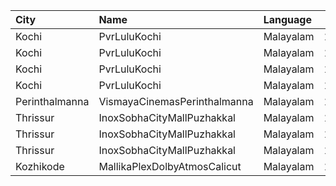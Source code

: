 | City           | Name                         | Language  |  Time | Type          | Price | Capacity | Booked |
| :------------- | :--------------------------- | :-------- | ----: | :------------ | ----: | -------: | -----: |
| Kochi          | PvrLuluKochi                 | Malayalam | 13:55 | Classic       |  110₹ |       39 |     20 |
| Kochi          | PvrLuluKochi                 | Malayalam | 13:55 | ClassicPlus   |  140₹ |       91 |     60 |
| Kochi          | PvrLuluKochi                 | Malayalam | 13:55 | Prime         |  160₹ |       68 |     50 |
| Kochi          | PvrLuluKochi                 | Malayalam | 13:55 | Recliner      |  290₹ |       10 |      9 |
| Perinthalmanna | VismayaCinemasPerinthalmanna | Malayalam | 16:15 | Platinum      |  100₹ |      230 |    129 |
| Thrissur       | InoxSobhaCityMallPuzhakkal   | Malayalam | 16:30 | Club          |  170₹ |       24 |      0 |
| Thrissur       | InoxSobhaCityMallPuzhakkal   | Malayalam | 16:30 | Executive     |  130₹ |       11 |      0 |
| Thrissur       | InoxSobhaCityMallPuzhakkal   | Malayalam | 16:30 | RoyalRecliner |  290₹ |        3 |      0 |
| Kozhikode      | MallikaPlexDolbyAtmosCalicut | Malayalam | 17:00 | Executive     |  140₹ |      192 |     99 |